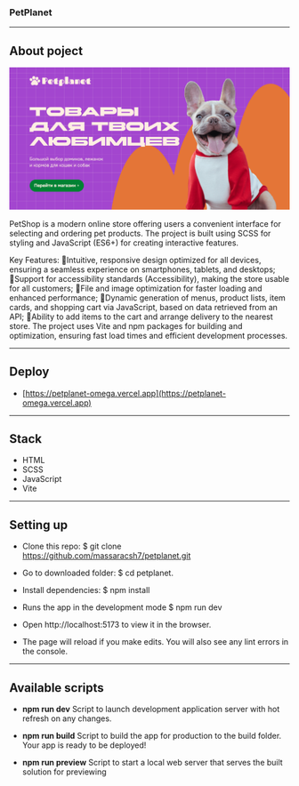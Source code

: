 ### PetPlanet ###

***************************

## About poject ##

![Screen ](public/screen.png)

PetShop is a modern online store offering users a convenient interface for selecting and ordering pet products. The project is built using SCSS for styling and JavaScript (ES6+) for creating interactive features.

Key Features:
🔸️Intuitive, responsive design optimized for all devices, ensuring a seamless experience on smartphones, tablets, and desktops;
🔸️Support for accessibility standards (Accessibility), making the store usable for all customers;
🔸️File and image optimization for faster loading and enhanced performance;
🔸️Dynamic generation of menus, product lists, item cards, and shopping cart via JavaScript, based on data retrieved from an API;
🔸️Ability to add items to the cart and arrange delivery to the nearest store.
The project uses Vite and npm packages for building and optimization, ensuring fast load times and efficient development processes.

***************************

## Deploy ##

* [https://petplanet-omega.vercel.app](https://petplanet-omega.vercel.app)

***************************

## Stack ##

* HTML
* SCSS
* JavaScript
* Vite


***************************

## Setting up ##

* Clone this repo: $ git clone https://github.com/massaracsh7/petplanet.git

* Go to downloaded folder: $ cd petplanet.

* Install dependencies: $ npm install

* Runs the app in the development mode $ npm run dev

* Open http://localhost:5173 to view it in the browser.

* The page will reload if you make edits. You will also see any lint errors in the console.

***************************

## Available scripts ##

* **npm run dev**
Script to launch development application server with hot refresh on any changes.

* **npm run build**
Script to build the app for production to the build folder.
Your app is ready to be deployed!

* **npm run preview**
Script to start a local web server that serves the built solution for previewing

